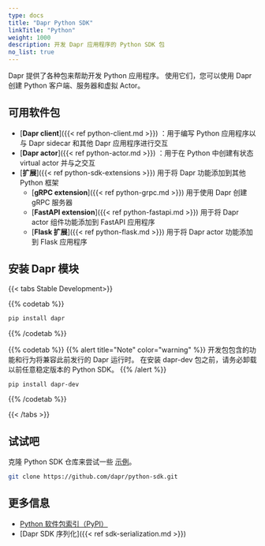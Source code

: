 ```yaml
---
type: docs
title: "Dapr Python SDK"
linkTitle: "Python"
weight: 1000
description: 开发 Dapr 应用程序的 Python SDK 包
no_list: true
---
```


Dapr 提供了各种包来帮助开发 Python 应用程序。 使用它们，您可以使用 Dapr 创建 Python 客户端、服务器和虚拟 Actor。

## 可用软件包

- [**Dapr client**]({{< ref python-client.md >}}) ：用于编写 Python 应用程序以与 Dapr sidecar 和其他 Dapr 应用程序进行交互
- [**Dapr actor**]({{< ref python-actor.md >}}) ：用于在 Python 中创建有状态 virtual actor 并与之交互
- [**扩展**]({{< ref python-sdk-extensions >}}) 用于将 Dapr 功能添加到其他 Python 框架
    - [**gRPC extension**]({{< ref python-grpc.md >}}) 用于使用 Dapr 创建 gRPC 服务器
    - [**FastAPI extension**]({{< ref python-fastapi.md >}}) 用于将 Dapr actor 组件功能添加到 FastAPI 应用程序
    - [**Flask 扩展**]({{< ref python-flask.md >}}) 用于将 Dapr actor 功能添加到 Flask 应用程序

## 安装 Dapr 模块

{{< tabs Stable Development>}}

{{% codetab %}}
```bash
pip install dapr
```
{{% /codetab %}}

{{% codetab %}}
{{% alert title="Note" color="warning" %}}
开发包包含的功能和行为将兼容此前发行的 Dapr 运行时。 在安装 dapr-dev 包之前，请务必卸载以前任意稳定版本的 Python SDK。
{{% /alert %}}

```bash
pip install dapr-dev
```
{{% /codetab %}}

{{< /tabs >}}

## 试试吧

克隆 Python SDK 仓库来尝试一些 [示例](https://github.com/dapr/python-sdk/tree/master/examples)。

```bash
git clone https://github.com/dapr/python-sdk.git
```

## 更多信息

- [Python 软件包索引（PyPI）](https://pypi.org/user/dapr.io/)
- [Dapr SDK 序列化]({{< ref sdk-serialization.md >}})
